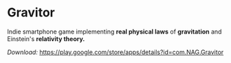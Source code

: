 # Gravitor

Indie smartphone game implementing **real physical laws** of **gravitation** and Einstein's **relativity theory.**

*Download:* https://play.google.com/store/apps/details?id=com.NAG.Gravitor

